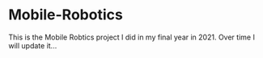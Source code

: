 # Mobile-Robotics
This is the Mobile Robtics project I did in my final year in 2021. Over time I will update it...
